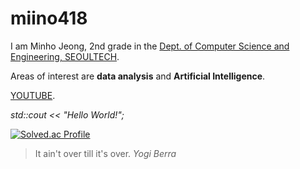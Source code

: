 # miino418

I am Minho Jeong, 2nd grade in the [Dept. of Computer Science and Engineering, SEOULTECH](https://computer.seoultech.ac.kr/).

Areas of interest are **data analysis** and **Artificial Intelligence**.

[YOUTUBE](https://www.youtube.com/@miino418_03).

_std::cout << "Hello World!";_

[![Solved.ac Profile](http://mazassumnida.wtf/api/generate_badge?boj=cecjmh)](https://solved.ac/cecjmh)

> It ain't over till it's over. _Yogi Berra_



